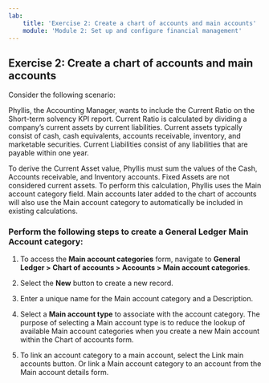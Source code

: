 ```yaml
---
lab:
    title: 'Exercise 2: Create a chart of accounts and main accounts'
    module: 'Module 2: Set up and configure financial management'
---
```



## **Exercise 2: Create a chart of accounts and main accounts**

Consider the following scenario:

Phyllis, the Accounting Manager, wants to include the Current Ratio on the Short-term solvency KPI report. Current Ratio is calculated by dividing a company’s current assets by current liabilities. Current assets typically consist of cash, cash equivalents, accounts receivable, inventory, and marketable securities. Current Liabilities consist of any liabilities that are payable within one year.

To derive the Current Asset value, Phyllis must sum the values of the Cash, Accounts receivable, and Inventory accounts. Fixed Assets are not considered current assets. To perform this calculation, Phyllis uses the Main account category field. Main accounts later added to the chart of accounts will also use the Main account category to automatically be included in existing calculations.

### Perform the following steps to create a General Ledger Main Account category:



1. To access the **Main account categories** form, navigate to **General Ledger &gt; Chart of accounts &gt; Accounts &gt; Main account categories**. 

2. Select the **New** button to create a new record. 

3. Enter a unique name for the Main account category and a Description. 

4. Select a **Main account type** to associate with the account category. The purpose of selecting a Main account type is to reduce the lookup of available Main account categories when you create a new Main account within the Chart of accounts form. 

5. To link an account category to a main account, select the Link main accounts button. Or link a Main account category to an account from the Main account details form. 




